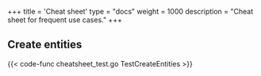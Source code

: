 +++
title = 'Cheat sheet'
type = "docs"
weight = 1000
description = "Cheat sheet for frequent use cases."
+++
## Create entities

{{< code-func cheatsheet_test.go TestCreateEntities >}}
